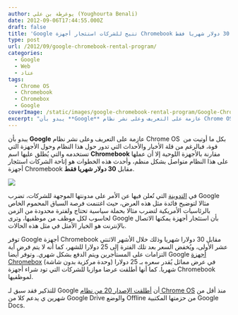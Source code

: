 ```yaml
---
author: يوغرطة بن علي (Youghourta Benali)
date: 2012-09-06T17:44:55.000Z
draft: false
title: 'Google تتيح للشركات استئجار أجهزة Chromebook مقابل 30 دولار شهريا فقط  '
type: post
url: /2012/09/google-chromebook-rental-program/
categories:
  - Google
  - Web
  - عتاد
tags:
  - Chrome OS
  - Chromebook
  - Chromebox
  - Google
coverImage: /static/images/google-chromebook-rental-program/Google-Chromebook.jpg
excerpt: "يبدو بأن **Google** عازمة على التعريف وعلى نشر نظام Chrome OS \_بكل ما أوتيت من قوة، فبالرغم من قلة الأخبار والأحداث التي تدور حول هذا النظام وحول الأجهزة التي تستخدمه والتي يُطلق عليها اسم **Chromebook** مقارنة بالأجهزة اللوحية إلا أن"
---
```

يبدو بأن **Google** عازمة على التعريف وعلى نشر نظام Chrome OS  بكل ما أوتيت من قوة، فبالرغم من قلة الأخبار والأحداث التي تدور حول هذا النظام وحول الأجهزة التي تستخدمه والتي يُطلق عليها اسم **Chromebook** مقارنة بالأجهزة اللوحية إلا أن عملها على هذا النظام متواصل بشكل منظم، وأحدث هذه الخطوات هو إتاحة الشركات استئجار أجهزة Chromebook مقابل **30 دولار شهريا فقط**.

![](/static/images/google-chromebook-rental-program/Google-Chromebook.jpg)

في [التدوينة](http://googleenterprise.blogspot.com/2012/09/trying-something-new-rent-chromebook.html) التي تُعلن فيها عن الأمر على مدونتها الموجهة للشركات، تضرب Google مثالا لتوضيح فائدة مثل هذه العرض، حيث اغتنمت فرصة السباق المحموم الخاص بالرئاسيات الأمريكية لتضرب مثالا بحملة سياسية تحتاج ولفترة محدودة من الزمن لحاسوب لكل موظف من موظفيها، وترى Google بأن استئجار أجهزة يمكنها الاتصال بالإنترنت هو الخيار الأمثل في مثل هذه الحالات.

توفر Google أجهزة Chromebook مقابل 30 دولارا شهريا وذلك خلال الأشهر الاثنتي عشر الأولى، ويُخفض السعر بعد تلك الفترة إلى 25 دولارا للشهر، كما أنه لا يتم فرض أية التزامات على المستأجرين ويتم الدفع بشكل شهري. وتوفر أيضا Google [أجهزة Chromebox](http://www.google.com/intl/en/chrome/devices/chromebox.html) (وحدة مركزية بدون شاشة) في عرض مماثل يُقدر سعره بـ 25 دولارا شهريا. كما أنها أطلقت عرضا موازيا للشركات التي تود شراء أجهزة Chromebook لموظفيها.

للتذكير فقد سبق لـ Google أن [أطلقت الإصدار 20 من نظام Chrome OS](https://www.it-scoop.com/2012/07/chrome-os-20-google-docs-offline-google-drive/) منذ أقل من شهرين ي يدعم كلا من Google Drive والوضع Offline من حزمتها المكتبية Google Docs.
